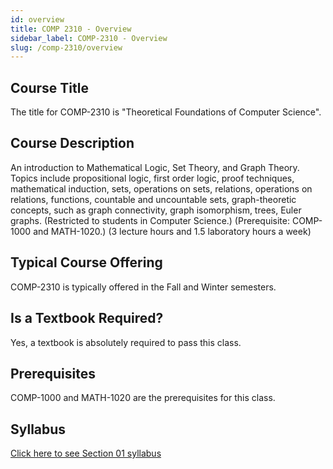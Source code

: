 ```yaml
---
id: overview
title: COMP 2310 - Overview
sidebar_label: COMP-2310 - Overview
slug: /comp-2310/overview
---
```


## Course Title

The title for COMP-2310 is "Theoretical Foundations of Computer Science".

## Course Description

An introduction to Mathematical Logic, Set Theory, and Graph Theory. Topics include propositional logic, first order logic, proof techniques, mathematical induction, sets, operations on sets, relations, operations on relations, functions, countable and uncountable sets, graph-theoretic concepts, such as graph connectivity, graph isomorphism, trees, Euler graphs. (Restricted to students in Computer Science.) (Prerequisite: COMP-1000 and MATH-1020.) (3 lecture hours and 1.5 laboratory hours a week)

## Typical Course Offering

COMP-2310 is typically offered in the Fall and Winter semesters.

## Is a Textbook Required?

Yes, a textbook is absolutely required to pass this class.

## Prerequisites

COMP-1000 and MATH-1020 are the prerequisites for this class.

## Syllabus

[Click here to see Section 01 syllabus](../../resources/syllabus/COMP-2310-01%20F24.pdf)
